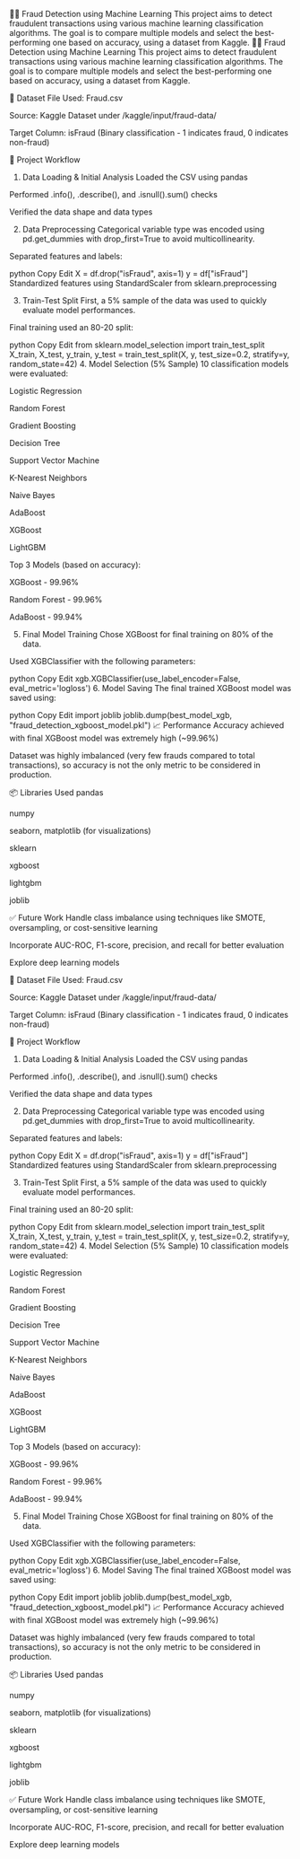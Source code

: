🕵️‍♂️ Fraud Detection using Machine Learning
This project aims to detect fraudulent transactions using various machine learning classification algorithms. The goal is to compare multiple models and select the best-performing one based on accuracy, using a dataset from Kaggle.
🕵️‍♂️ Fraud Detection using Machine Learning
This project aims to detect fraudulent transactions using various machine learning classification algorithms. The goal is to compare multiple models and select the best-performing one based on accuracy, using a dataset from Kaggle.

📁 Dataset
File Used: Fraud.csv

Source: Kaggle Dataset under /kaggle/input/fraud-data/

Target Column: isFraud (Binary classification - 1 indicates fraud, 0 indicates non-fraud)

🧪 Project Workflow
1. Data Loading & Initial Analysis
Loaded the CSV using pandas

Performed .info(), .describe(), and .isnull().sum() checks

Verified the data shape and data types

2. Data Preprocessing
Categorical variable type was encoded using pd.get_dummies with drop_first=True to avoid multicollinearity.

Separated features and labels:

python
Copy
Edit
X = df.drop("isFraud", axis=1)
y = df["isFraud"]
Standardized features using StandardScaler from sklearn.preprocessing

3. Train-Test Split
First, a 5% sample of the data was used to quickly evaluate model performances.

Final training used an 80-20 split:

python
Copy
Edit
from sklearn.model_selection import train_test_split
X_train, X_test, y_train, y_test = train_test_split(X, y, test_size=0.2, stratify=y, random_state=42)
4. Model Selection (5% Sample)
10 classification models were evaluated:

Logistic Regression

Random Forest

Gradient Boosting

Decision Tree

Support Vector Machine

K-Nearest Neighbors

Naive Bayes

AdaBoost

XGBoost

LightGBM

Top 3 Models (based on accuracy):

XGBoost - 99.96%

Random Forest - 99.96%

AdaBoost - 99.94%

5. Final Model Training
Chose XGBoost for final training on 80% of the data.

Used XGBClassifier with the following parameters:

python
Copy
Edit
xgb.XGBClassifier(use_label_encoder=False, eval_metric='logloss')
6. Model Saving
The final trained XGBoost model was saved using:

python
Copy
Edit
import joblib
joblib.dump(best_model_xgb, "fraud_detection_xgboost_model.pkl")
📈 Performance
Accuracy achieved with final XGBoost model was extremely high (~99.96%)

Dataset was highly imbalanced (very few frauds compared to total transactions), so accuracy is not the only metric to be considered in production.

📦 Libraries Used
pandas

numpy

seaborn, matplotlib (for visualizations)

sklearn

xgboost

lightgbm

joblib

✅ Future Work
Handle class imbalance using techniques like SMOTE, oversampling, or cost-sensitive learning

Incorporate AUC-ROC, F1-score, precision, and recall for better evaluation

Explore deep learning models


📁 Dataset
File Used: Fraud.csv

Source: Kaggle Dataset under /kaggle/input/fraud-data/

Target Column: isFraud (Binary classification - 1 indicates fraud, 0 indicates non-fraud)

🧪 Project Workflow
1. Data Loading & Initial Analysis
Loaded the CSV using pandas

Performed .info(), .describe(), and .isnull().sum() checks

Verified the data shape and data types

2. Data Preprocessing
Categorical variable type was encoded using pd.get_dummies with drop_first=True to avoid multicollinearity.

Separated features and labels:

python
Copy
Edit
X = df.drop("isFraud", axis=1)
y = df["isFraud"]
Standardized features using StandardScaler from sklearn.preprocessing

3. Train-Test Split
First, a 5% sample of the data was used to quickly evaluate model performances.

Final training used an 80-20 split:

python
Copy
Edit
from sklearn.model_selection import train_test_split
X_train, X_test, y_train, y_test = train_test_split(X, y, test_size=0.2, stratify=y, random_state=42)
4. Model Selection (5% Sample)
10 classification models were evaluated:

Logistic Regression

Random Forest

Gradient Boosting

Decision Tree

Support Vector Machine

K-Nearest Neighbors

Naive Bayes

AdaBoost

XGBoost

LightGBM

Top 3 Models (based on accuracy):

XGBoost - 99.96%

Random Forest - 99.96%

AdaBoost - 99.94%

5. Final Model Training
Chose XGBoost for final training on 80% of the data.

Used XGBClassifier with the following parameters:

python
Copy
Edit
xgb.XGBClassifier(use_label_encoder=False, eval_metric='logloss')
6. Model Saving
The final trained XGBoost model was saved using:

python
Copy
Edit
import joblib
joblib.dump(best_model_xgb, "fraud_detection_xgboost_model.pkl")
📈 Performance
Accuracy achieved with final XGBoost model was extremely high (~99.96%)

Dataset was highly imbalanced (very few frauds compared to total transactions), so accuracy is not the only metric to be considered in production.

📦 Libraries Used
pandas

numpy

seaborn, matplotlib (for visualizations)

sklearn

xgboost

lightgbm

joblib

✅ Future Work
Handle class imbalance using techniques like SMOTE, oversampling, or cost-sensitive learning

Incorporate AUC-ROC, F1-score, precision, and recall for better evaluation

Explore deep learning models




